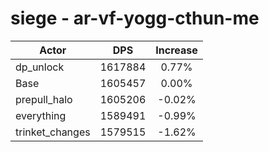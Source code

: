 # siege - ar-vf-yogg-cthun-me
| Actor | DPS | Increase |
|---|:---:|:---:|
|dp_unlock|1617884|0.77%|
|Base|1605457|0.00%|
|prepull_halo|1605206|-0.02%|
|everything|1589491|-0.99%|
|trinket_changes|1579515|-1.62%|
